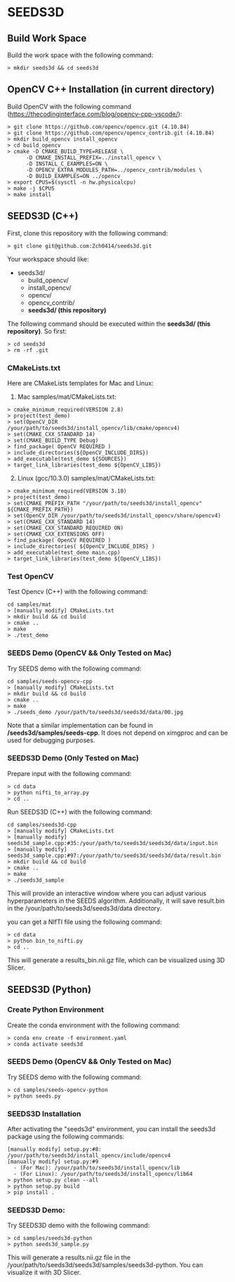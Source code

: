 # SEEDS3D

## Build Work Space

Build the work space with the following command:
```
> mkdir seeds3d && cd seeds3d
```

## OpenCV C++ Installation (in current directory)

Build OpenCV with the following command (https://thecodinginterface.com/blog/opencv-cpp-vscode/):
```
> git clone https://github.com/opencv/opencv.git (4.10.84)
> git clone https://github.com/opencv/opencv_contrib.git (4.10.84)
> mkdir build_opencv install_opencv
> cd build_opencv
> cmake -D CMAKE_BUILD_TYPE=RELEASE \
      -D CMAKE_INSTALL_PREFIX=../install_opencv \
      -D INSTALL_C_EXAMPLES=ON \
      -D OPENCV_EXTRA_MODULES_PATH=../opencv_contrib/modules \
      -D BUILD_EXAMPLES=ON ../opencv
> export CPUS=$(sysctl -n hw.physicalcpu)
> make -j $CPUS
> make install
```

## SEEDS3D (C++)

First, clone this repository with the following command:
```
> git clone git@github.com:Zch0414/seeds3d.git
```

Your workspace should like:
- seeds3d/
  - build_opencv/
  - install_opencv/
  - opencv/
  - opencv_contrib/
  - **seeds3d/ (this repository)**
    
The following command should be executed within the **seeds3d/ (this repository)**. So first:
```
> cd seeds3d
> rm -rf .git
```

### CMakeLists.txt

Here are CMakeLists templates for Mac and Linux:

1. Mac samples/mat/CMakeLists.txt:
```
> cmake_minimum_required(VERSION 2.8)
> project(test_demo)
> set(OpenCV_DIR /your/path/to/seeds3d/install_opencv/lib/cmake/opencv4)
> set(CMAKE_CXX_STANDARD 14)
> set(CMAKE_BUILD_TYPE Debug)
> find_package( OpenCV REQUIRED )
> include_directories(${OpenCV_INCLUDE_DIRS})
> add_executable(test_demo ${SOURCES})
> target_link_libraries(test_demo ${OpenCV_LIBS})
```

2. Linux (gcc/10.3.0) samples/mat/CMakeLists.txt:
```
> cmake_minimum_required(VERSION 3.10)
> project(test_demo)
> set(CMAKE_PREFIX_PATH "/your/path/to/seeds3d/install_opencv" ${CMAKE_PREFIX_PATH})
> set(OpenCV_DIR /your/path/to/seeds3d/install_opencv/share/opencv4)
> set(CMAKE_CXX_STANDARD 14)
> set(CMAKE_CXX_STANDARD_REQUIRED ON)
> set(CMAKE_CXX_EXTENSIONS OFF)
> find_package( OpenCV REQUIRED )
> include_directories( ${OpenCV_INCLUDE_DIRS} )
> add_executable(test_demo main.cpp)
> target_link_libraries(test_demo ${OpenCV_LIBS})
```

### Test OpenCV

Test Opencv (C++) with the following command:
```
cd samples/mat
> [manually modify] CMakeLists.txt
> mkdir build && cd build
> cmake ..
> make
> ./test_demo
```

### SEEDS Demo (OpenCV && Only Tested on Mac)

Try SEEDS demo with the following command:
```
cd samples/seeds-opencv-cpp
> [manually modify] CMakeLists.txt
> mkdir build && cd build
> cmake ..
> make
> ./seeds_demo /your/path/to/seeds3d/seeds3d/data/00.jpg
```

Note that a similar implementation can be found in **/seeds3d/samples/seeds-cpp**. It does not depend on ximgproc and can be used for debugging purposes.

### SEEDS3D Demo (Only Tested on Mac)

Prepare input with the following command:
```
> cd data
> python nifti_to_array.py
> cd ..
```

Run SEEDS3D (C++) with the following command:
```
cd samples/seeds3d-cpp
> [manually modify] CMakeLists.txt
> [manually modify] seeds3d_sample.cpp:#35:/your/path/to/seeds3d/seeds3d/data/input.bin
> [manually modify] seeds3d_sample.cpp:#97:/your/path/to/seeds3d/seeds3d/data/result.bin
> mkdir build && cd build
> cmake ..
> make
> ./seeds3d_sample
```

This will provide an interactive window where you can adjust various hyperparameters in the SEEDS algorithm. 
Additionally, it will save result.bin in the /your/path/to/seeds3d/seeds3d/data directory.

you can get a NIfTI file using the following command:
```
> cd data
> python bin_to_nifti.py
> cd ..
```

This will generate a results_bin.nii.gz file, which can be visualized using 3D Slicer.

## SEEDS3D (Python)

### Create Python Environment

Create the conda environment with the following command:
```
> conda env create -f environment.yaml
> conda activate seeds3d
```

### SEEDS Demo (OpenCV && Only Tested on Mac)

Try SEEDS demo with the following command:
```
> cd samples/seeds-opencv-python
> python seeds.py
```

### SEEDS3D Installation

After activating the "seeds3d" environment, you can install the seeds3d package using the following commands:
```
[manually modify] setup.py:#8: /your/path/to/seeds3d/install_opencv/include/opencv4
[manually modify] setup.py:#9
  - (For Mac): /your/path/to/seeds3d/install_opencv/lib
  - (For Linux): /your/path/to/seeds3d/install_opencv/lib64
> python setup.py clean --all
> python setup.py build
> pip install .
```

### SEEDS3D Demo:

Try SEEDS3D demo with the following command:
```
> cd samples/seeds3d-python
> python seeds3d_sample.py
```

This will generate a results.nii.gz file in the /your/path/to/seeds3d/seeds3d/samples/seeds3d-python.
You can visualize it with 3D Slicer.

